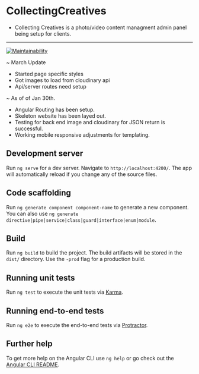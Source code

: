 # CollectingCreatives

- Collecting Creatives is a photo/video content managment admin panel being setup for clients.

----------------------------------------------------------------
[![Maintainability](https://api.codeclimate.com/v1/badges/67c95f49fb4f101d55e9/maintainability)](https://codeclimate.com/github/Tchase44/collectingcreatives/maintainability)

~ March Update
* Started page specific styles
* Got images to load from cloudinary api
* Api/server routes need setup


~ As of of Jan 30th. 

- Angular Routing has been setup.
- Skeleton website has been layed out.
- Testing for back end image and cloudinary for JSON return is successful.
- Working mobile responsive adjustments for templating.

## Development server

Run `ng serve` for a dev server. Navigate to `http://localhost:4200/`. The app will automatically reload if you change any of the source files.

## Code scaffolding

Run `ng generate component component-name` to generate a new component. You can also use `ng generate directive|pipe|service|class|guard|interface|enum|module`.

## Build

Run `ng build` to build the project. The build artifacts will be stored in the `dist/` directory. Use the `-prod` flag for a production build.

## Running unit tests

Run `ng test` to execute the unit tests via [Karma](https://karma-runner.github.io).

## Running end-to-end tests

Run `ng e2e` to execute the end-to-end tests via [Protractor](http://www.protractortest.org/).

## Further help

To get more help on the Angular CLI use `ng help` or go check out the [Angular CLI README](https://github.com/angular/angular-cli/blob/master/README.md).

